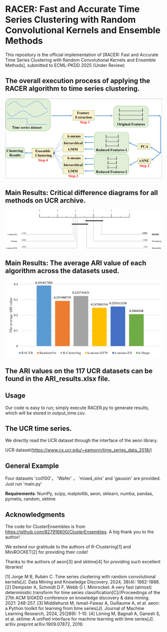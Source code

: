 # RACER: Fast and Accurate Time Series Clustering with Random Convolutional Kernels and Ensemble Methods
This repository is the official implementation of [RACER: Fast and Accurate Time Series Clustering with Random Convolutional Kernels and Ensemble Methods], 
submitted to ECML-PKDD 2025  (Under Review)

## The overall execution process of applying the RACER algorithm to time series clustering.

![The overall execution process of applying the RACER algorithm to time series clustering](framework.jpg) 

## Main Results: Critical difference diagrams for all methods on UCR archive.


![Critical difference diagrams for all methods on UCR archive.](ARI_CD.png) 


## Main Results: The average ARI value of each algorithm across the datasets used.


![The average ARI value of each algorithm across the datasets used.](average_ARI.jpg) 

## The ARI values on the 117 UCR datasets can be found in the ARI_results.xlsx file.


## Usage

Our code is easy to run; simply execute RACER.py to generate results, which will be stored in output_time.csv.

## The UCR time series.

We directly read the UCR dataset through the interface of the aeon library.

UCR dataset(https://www.cs.ucr.edu/~eamonn/time_series_data_2018/)


## General Example
Four datasets 'coil100'， 'Wafer' ， 'mixed_sinx' and 'gaussin' are provided. Just run 'main.py'

**Requirements**: NumPy, scipy, matplotlib, aeon, sklearn, numba, pandas, pymetis, random, sktime

## Acknowledgments

The code for ClusterEnsembles is from https://github.com/827916600/ClusterEnsembles. A big thank you to the author!

We extend our gratitude to the authors of R-Clustering[1] and MiniROCKET[2] for providing their code!

Thanks to the authors of aeon[3] and sktime[4] for providing such excellent libraries!

[1] Jorge M B, Rubén C. Time series clustering with random convolutional kernels[J]. Data Mining and Knowledge Discovery, 2024, 38(4): 1862-1888.
[2] Dempster A, Schmidt D F, Webb G I. Minirocket: A very fast (almost) deterministic transform for time series classification[C]//Proceedings of the 27th ACM SIGKDD conference on knowledge discovery & data mining. 2021: 248-257.
[3] Middlehurst M, Ismail-Fawaz A, Guillaume A, et al. aeon: a Python toolkit for learning from time series[J]. Journal of Machine Learning Research, 2024, 25(289): 1-10.
[4] Löning M, Bagnall A, Ganesh S, et al. sktime: A unified interface for machine learning with time series[J]. arXiv preprint arXiv:1909.07872, 2019.


